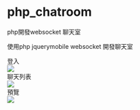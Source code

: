 # php_chatroom
php開發websocket 聊天室


使用php jquerymobile websocket 開發聊天室

登入 <br>
<img src="https://github.com/bestmagic999/php_chatroom/blob/master/img/%E7%99%BB%E5%85%A5.jpg?raw=true" /><br>
聊天列表 <br>
<img src="https://github.com/bestmagic999/php_chatroom/blob/master/img/%E8%81%8A%E5%A4%A9%E5%88%97%E8%A1%A8.jpg?raw=true" /><br>
預覽<br>
<img src="https://github.com/bestmagic999/php_chatroom/blob/master/img/record.gif?raw=true" />
